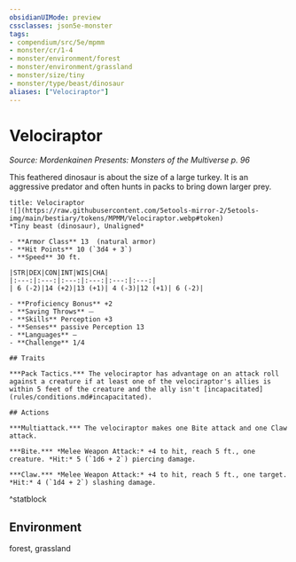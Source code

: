 ```yaml
---
obsidianUIMode: preview
cssclasses: json5e-monster
tags:
- compendium/src/5e/mpmm
- monster/cr/1-4
- monster/environment/forest
- monster/environment/grassland
- monster/size/tiny
- monster/type/beast/dinosaur
aliases: ["Velociraptor"]
---
```

# Velociraptor
*Source: Mordenkainen Presents: Monsters of the Multiverse p. 96*  

This feathered dinosaur is about the size of a large turkey. It is an aggressive predator and often hunts in packs to bring down larger prey.

```ad-statblock
title: Velociraptor
![](https://raw.githubusercontent.com/5etools-mirror-2/5etools-img/main/bestiary/tokens/MPMM/Velociraptor.webp#token)
*Tiny beast (dinosaur), Unaligned*

- **Armor Class** 13  (natural armor)
- **Hit Points** 10 (`3d4 + 3`)
- **Speed** 30 ft.

|STR|DEX|CON|INT|WIS|CHA|
|:---:|:---:|:---:|:---:|:---:|:---:|
| 6 (-2)|14 (+2)|13 (+1)| 4 (-3)|12 (+1)| 6 (-2)|

- **Proficiency Bonus** +2
- **Saving Throws** ⏤
- **Skills** Perception +3
- **Senses** passive Perception 13
- **Languages** —
- **Challenge** 1/4

## Traits

***Pack Tactics.*** The velociraptor has advantage on an attack roll against a creature if at least one of the velociraptor's allies is within 5 feet of the creature and the ally isn't [incapacitated](rules/conditions.md#incapacitated).

## Actions

***Multiattack.*** The velociraptor makes one Bite attack and one Claw attack.

***Bite.*** *Melee Weapon Attack:* +4 to hit, reach 5 ft., one creature. *Hit:* 5 (`1d6 + 2`) piercing damage.

***Claw.*** *Melee Weapon Attack:* +4 to hit, reach 5 ft., one target. *Hit:* 4 (`1d4 + 2`) slashing damage.
```
^statblock

## Environment

forest, grassland